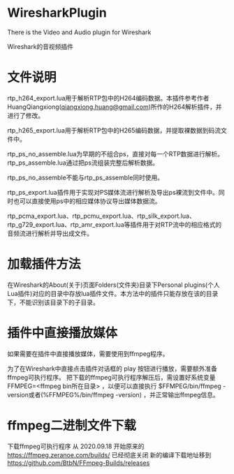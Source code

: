 # WiresharkPlugin
There is the Video and Audio plugin for Wireshark

Wireshark的音视频插件


# 文件说明
rtp_h264_export.lua用于解析RTP包中的H264编码数据。本插件参考作者HuangQiangxiong(qiangxiong.huang@gmail.com)所作的H264解析插件，并进行了修改。

rtp_h265_export.lua用于解析RTP包中的H265编码数据，并提取裸数据到码流文件中。

rtp_ps_no_assemble.lua为早期的不组合ps，直接对每一个RTP数据进行解析。
rtp_ps_assemble.lua通过把ps流组装完整后解析数据。

rtp_ps_no_assemble不能与rtp_ps_assemble同时使用。

rtp_ps_export.lua插件用于实现对PS媒体流进行解析及导出ps裸流到文件中。同时也可以直接使用ps中的相应媒体协议导出媒体数据流。

rtp_pcma_export.lua、rtp_pcmu_export.lua、rtp_silk_export.lua、rtp_g729_export.lua、rtp_amr_export.lua等插件用于对RTP流中的相应格式的音频流进行解析并导出成文件。


# 加载插件方法

在Wireshark的About(关于)页面Folders(文件夹)目录下Personal plugins(个人Lua插件)对应的目录中存放lua插件文件。本方法中的插件只能存放在该的目录下，不能识别该目录下的子目录。


# 插件中直接播放媒体

如果需要在插件中直接播放媒体，需要使用到ffmpeg程序。

为了在Wireshark中直接点击插件对话框的 play 按钮进行播放，需要额外准备ffmpeg可执行程序。
把下载的ffmpeg可执行程序解压后，需设置好系统变量 FFMPEG=<ffmpeg bin所在目录> ，以便可以直接执行 $FFMPEG/bin/ffmpeg -version或者(%FFMPEG%/bin/ffmpeg -version) ，并正常输出ffmpeg信息。


# ffmpeg二进制文件下载

下载ffmpeg可执行程序
从 2020.09.18 开始原来的 https://ffmpeg.zeranoe.com/builds/ 已经彻底关闭
新的编译下载地址移到 https://github.com/BtbN/FFmpeg-Builds/releases
